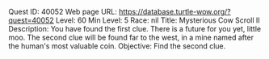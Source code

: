 Quest ID: 40052
Web page URL: https://database.turtle-wow.org/?quest=40052
Level: 60
Min Level: 5
Race: nil
Title: Mysterious Cow Scroll II
Description: You have found the first clue. There is a future for you yet, little moo. The second clue will be found far to the west, in a mine named after the human's most valuable coin.
Objective: Find the second clue.
